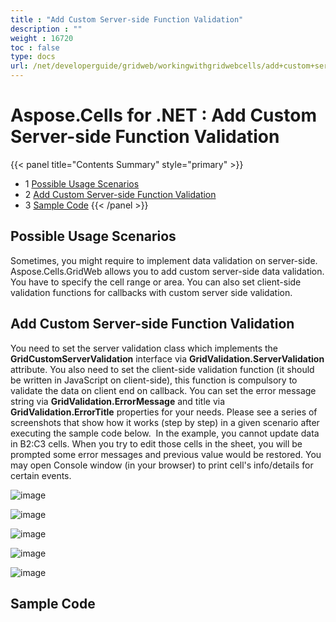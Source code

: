 ```yaml
---
title : "Add Custom Server-side Function Validation" 
description : "" 
weight : 16720 
toc : false
type: docs
url: /net/developerguide/gridweb/workingwithgridwebcells/add+custom+server-side+function+validation/
---
```


# Aspose.Cells for .NET : Add Custom Server-side Function Validation


{{< panel title="Contents Summary" style="primary" >}}
*   1 [Possible Usage Scenarios](#possible-usage-scenarios)
*   2 [Add Custom Server-side Function Validation](#add-custom-server-side-function-validation)
*   3 [Sample Code](#sample-code)
{{< /panel >}}
 

## Possible Usage Scenarios

Sometimes, you might require to implement data validation on server-side. Aspose.Cells.GridWeb allows you to add custom server-side data validation. You have to specify the cell range or area. You can also set client-side validation functions for callbacks with custom server side validation.

## Add Custom Server-side Function Validation

You need to set the server validation class which implements the **GridCustomServerValidation** interface via **GridValidation.ServerValidation** attribute. You also need to set the client-side validation function (it should be written in JavaScript on client-side), this function is compulsory to validate the data on client end on callback. You can set the error message string via **GridValidation.ErrorMessage** and title via **GridValidation.ErrorTitle** properties for your needs. Please see a series of screenshots that show how it works (step by step) in a given scenario after executing the sample code below.  In the example, you cannot update data in B2:C3 cells. When you try to edit those cells in the sheet, you will be prompted some error messages and previous value would be restored. You may open Console window (in your browser) to print cell's info/details for certain events. 

![image](https://docs2.aspose.com/cells/net/attachments/64455551/64716863.png)

![image](https://docs2.aspose.com/cells/net/attachments/64455551/64716864.png)

![image](https://docs2.aspose.com/cells/net/attachments/64455551/64716865.png)

![image](https://docs2.aspose.com/cells/net/attachments/64455551/64716866.png)

![image](https://docs2.aspose.com/cells/net/attachments/64455551/64716867.png)

## Sample Code

